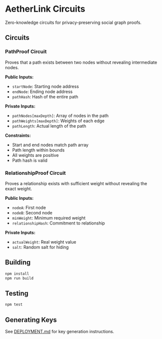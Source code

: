 # AetherLink Circuits

Zero-knowledge circuits for privacy-preserving social graph proofs.

## Circuits

### PathProof Circuit

Proves that a path exists between two nodes without revealing intermediate nodes.

**Public Inputs:**
- `startNode`: Starting node address
- `endNode`: Ending node address
- `pathHash`: Hash of the entire path

**Private Inputs:**
- `pathNodes[maxDepth]`: Array of nodes in the path
- `pathWeights[maxDepth]`: Weights of each edge
- `pathLength`: Actual length of the path

**Constraints:**
- Start and end nodes match path array
- Path length within bounds
- All weights are positive
- Path hash is valid

### RelationshipProof Circuit

Proves a relationship exists with sufficient weight without revealing the exact weight.

**Public Inputs:**
- `nodeA`: First node
- `nodeB`: Second node  
- `minWeight`: Minimum required weight
- `relationshipHash`: Commitment to relationship

**Private Inputs:**
- `actualWeight`: Real weight value
- `salt`: Random salt for hiding

## Building

```bash
npm install
npm run build
```

## Testing

```bash
npm test
```

## Generating Keys

See [DEPLOYMENT.md](../docs/DEPLOYMENT.md) for key generation instructions.

